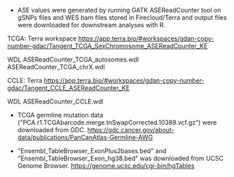 - ASE values were generated by running GATK ASEReadCounter tool on gSNPs files and WES bam files stored in Firecloud/Terra and output files were downloaded for downstream analyses with R.

TCGA:
Terra workspace
https://app.terra.bio/#workspaces/gdan-copy-number-gdac/Tangent_TCGA_SexChromosome_ASEReadCounter_KE

WDL
ASEReadCounter_TCGA_autosomes.wdl
ASEReadCounter_TCGA_chrX.wdl

CCLE:
Terra
https://app.terra.bio/#workspaces/gdan-copy-number-gdac/Tangent_CCLE_ASEReadCounter_KE

WDL
ASEReadCounter_CCLE.wdl


- TCGA germline mutation data ("PCA.r1.TCGAbarcode.merge.tnSwapCorrected.10389.vcf.gz") were downloaded from GDC.
https://gdc.cancer.gov/about-data/publications/PanCanAtlas-Germline-AWG

- "Ensembl_TableBrowser_ExonPlus2bases.bed" and "Ensembl_TableBrowser_Exon_hg38.bed" was downloaded from UCSC Genome Browser.
https://genome.ucsc.edu/cgi-bin/hgTables
